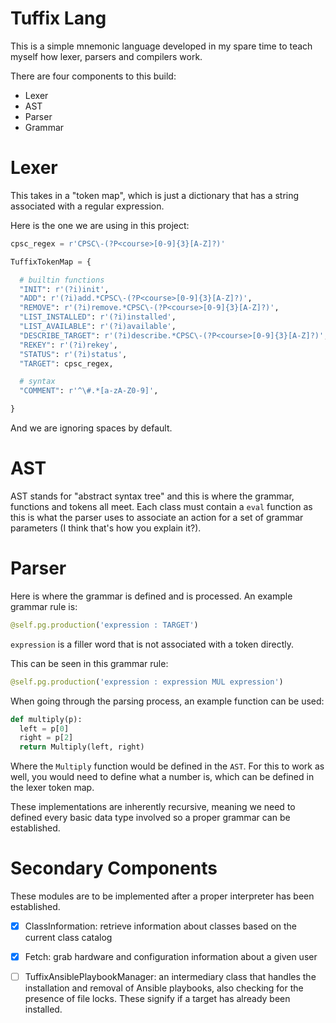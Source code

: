 # Tuffix Lang

This is a simple mnemonic language developed in my spare time to teach myself how lexer, parsers and compilers work.

There are four components to this build:

- Lexer
- AST
- Parser
- Grammar

# Lexer

This takes in a "token map", which is just a dictionary that has a string associated with a regular expression.

Here is the one we are using in this project:

```python
cpsc_regex = r'CPSC\-(?P<course>[0-9]{3}[A-Z]?)'

TuffixTokenMap = {

  # builtin functions
  "INIT": r'(?i)init',
  "ADD": r'(?i)add.*CPSC\-(?P<course>[0-9]{3}[A-Z]?)',
  "REMOVE": r'(?i)remove.*CPSC\-(?P<course>[0-9]{3}[A-Z]?)',
  "LIST_INSTALLED": r'(?i)installed',
  "LIST_AVAILABLE": r'(?i)available',
  "DESCRIBE_TARGET": r'(?i)describe.*CPSC\-(?P<course>[0-9]{3}[A-Z]?)',
  "REKEY": r'(?i)rekey',
  "STATUS": r'(?i)status',
  "TARGET": cpsc_regex,

  # syntax
  "COMMENT": r'^\#.*[a-zA-Z0-9]',

}
```
And we are ignoring spaces by default.

# AST

AST stands for "abstract syntax tree" and this is where the grammar, functions and tokens all meet.
Each class must contain a `eval` function as this is what the parser uses to associate an action for a set of grammar parameters (I think that's how you explain it?).

# Parser

Here is where the grammar is defined and is processed.
An example grammar rule is:

```python
@self.pg.production('expression : TARGET')
```

`expression` is a filler word that is not associated with a token directly.

This can be seen in this grammar rule:

```python
@self.pg.production('expression : expression MUL expression')
```

When going through the parsing process, an example function can be used:

```python
def multiply(p):
  left = p[0]
  right = p[2]
  return Multiply(left, right)
```
Where the `Multiply` function would be defined in the `AST`.
For this to work as well, you would need to define what a number is, which can be defined in the lexer token map.

These implementations are inherently recursive, meaning we need to defined every basic data type involved so a proper grammar can be established.


# Secondary Components

These modules are to be implemented after a proper interpreter has been established.

- [X] ClassInformation: retrieve information about classes based on the current class catalog
- [X] Fetch: grab hardware and configuration information about a given user
- [ ] TuffixAnsiblePlaybookManager: an intermediary class that handles the installation and removal of Ansible playbooks, also checking for the presence of file locks. These signify if a target has already been installed.


